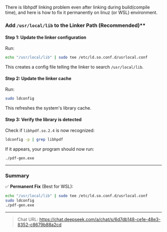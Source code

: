 There is libhpdf linking problem even after linking during build(compile time), and here is how to fix it permanently on linuz (or WSL) environment.

### Add `/usr/local/lib` to the Linker Path (Recommended)**
#### **Step 1: Update the linker configuration**
Run:
```sh
echo "/usr/local/lib" | sudo tee /etc/ld.so.conf.d/usrlocal.conf
```
This creates a config file telling the linker to search `/usr/local/lib`.

#### **Step 2: Update the linker cache**
Run:
```sh
sudo ldconfig
```
This refreshes the system's library cache.

#### **Step 3: Verify the library is detected**
Check if `libhpdf.so.2.4` is now recognized:
```sh
ldconfig -p | grep libhpdf
```
If it appears, your program should now run:
```sh
./pdf-gen.exe
```

---

### **Summary**
✅ **Permanent Fix** (Best for WSL):
```sh
echo "/usr/local/lib" | sudo tee /etc/ld.so.conf.d/usrlocal.conf
sudo ldconfig
./pdf-gen.exe
```

---

> Chat URL: https://chat.deepseek.com/a/chat/s/6d7db148-ce1e-48e3-8352-c8679b88a2cd